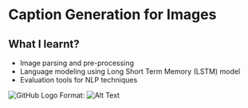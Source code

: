 
# Caption Generation for Images

## What I learnt?
- Image parsing and pre-processing
- Language modeling using Long Short Term Memory (LSTM) model
- Evaluation tools for NLP techniques


![GitHub Logo](/images/logo.png)
Format: ![Alt Text](url)
